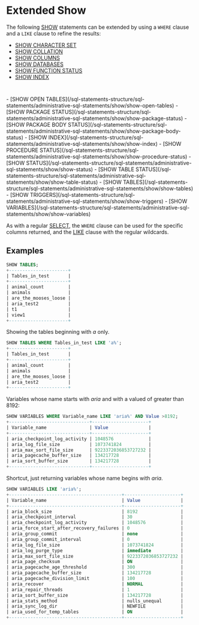 # Extended Show

The following [SHOW](/sql-statements-structure/sql-statements/administrative-sql-statements/show) statements can be extended by using a `WHERE` clause and a `LIKE` clause to refine the results:

- [SHOW CHARACTER SET](/sql-statements-structure/sql-statements/administrative-sql-statements/show/show-character-set)
- [SHOW COLLATION](/sql-statements-structure/sql-statements/administrative-sql-statements/show/show-collation)
- [SHOW COLUMNS](/sql-statements-structure/sql-statements/administrative-sql-statements/show/show-columns)
- [SHOW DATABASES](/sql-statements-structure/sql-statements/administrative-sql-statements/show/show-databases)
- [SHOW FUNCTION STATUS](/sql-statements-structure/sql-statements/administrative-sql-statements/show/show-function-status)
- [SHOW INDEX](/sql-statements-structure/sql-statements/administrative-sql-statements/show/show-index)<code>
</code>
- [SHOW OPEN TABLES](/sql-statements-structure/sql-statements/administrative-sql-statements/show/show-open-tables)
- [SHOW PACKAGE STATUS](/sql-statements-structure/sql-statements/administrative-sql-statements/show/show-package-status)
- [SHOW PACKAGE BODY STATUS](/sql-statements-structure/sql-statements/administrative-sql-statements/show/show-package-body-status)
- [SHOW INDEX](/sql-statements-structure/sql-statements/administrative-sql-statements/show/show-index)
- [SHOW PROCEDURE STATUS](/sql-statements-structure/sql-statements/administrative-sql-statements/show/show-procedure-status)
- [SHOW STATUS](/sql-statements-structure/sql-statements/administrative-sql-statements/show/show-status)
- [SHOW TABLE STATUS](/sql-statements-structure/sql-statements/administrative-sql-statements/show/show-table-status)
- [SHOW TABLES](/sql-statements-structure/sql-statements/administrative-sql-statements/show/show-tables)
- [SHOW TRIGGERS](/sql-statements-structure/sql-statements/administrative-sql-statements/show/show-triggers)
- [SHOW VARIABLES](/sql-statements-structure/sql-statements/administrative-sql-statements/show/show-variables)

As with a regular [SELECT](/sql-statements-structure/sql-statements/data-manipulation/selecting-data/select), the `WHERE` clause can be used for the specific columns returned, and the [LIKE](/built-in-functions/string-functions/like) clause with the regular wildcards.

## Examples

```sql
SHOW TABLES;
+----------------------+
| Tables_in_test       |
+----------------------+
| animal_count         |
| animals              |
| are_the_mooses_loose |
| aria_test2           |
| t1                   |
| view1                |
+----------------------+
```

Showing the tables beginning with <em>a</em> only.

```sql
SHOW TABLES WHERE Tables_in_test LIKE 'a%';
+----------------------+
| Tables_in_test       |
+----------------------+
| animal_count         |
| animals              |
| are_the_mooses_loose |
| aria_test2           |
+----------------------+
```

Variables whose name starts with <em>aria</em> and with a valued of greater than 8192:

```sql
SHOW VARIABLES WHERE Variable_name LIKE 'aria%' AND Value >8192;
+------------------------------+---------------------+
| Variable_name                | Value               |
+------------------------------+---------------------+
| aria_checkpoint_log_activity | 1048576             |
| aria_log_file_size           | 1073741824          |
| aria_max_sort_file_size      | 9223372036853727232 |
| aria_pagecache_buffer_size   | 134217728           |
| aria_sort_buffer_size        | 134217728           |
+------------------------------+---------------------+
```

Shortcut, just returning variables whose name begins with <em>aria</em>.

```sql
SHOW VARIABLES LIKE 'aria%';
+------------------------------------------+---------------------+
| Variable_name                            | Value               |
+------------------------------------------+---------------------+
| aria_block_size                          | 8192                |
| aria_checkpoint_interval                 | 30                  |
| aria_checkpoint_log_activity             | 1048576             |
| aria_force_start_after_recovery_failures | 0                   |
| aria_group_commit                        | none                |
| aria_group_commit_interval               | 0                   |
| aria_log_file_size                       | 1073741824          |
| aria_log_purge_type                      | immediate           |
| aria_max_sort_file_size                  | 9223372036853727232 |
| aria_page_checksum                       | ON                  |
| aria_pagecache_age_threshold             | 300                 |
| aria_pagecache_buffer_size               | 134217728           |
| aria_pagecache_division_limit            | 100                 |
| aria_recover                             | NORMAL              |
| aria_repair_threads                      | 1                   |
| aria_sort_buffer_size                    | 134217728           |
| aria_stats_method                        | nulls_unequal       |
| aria_sync_log_dir                        | NEWFILE             |
| aria_used_for_temp_tables                | ON                  |
+------------------------------------------+---------------------+
```